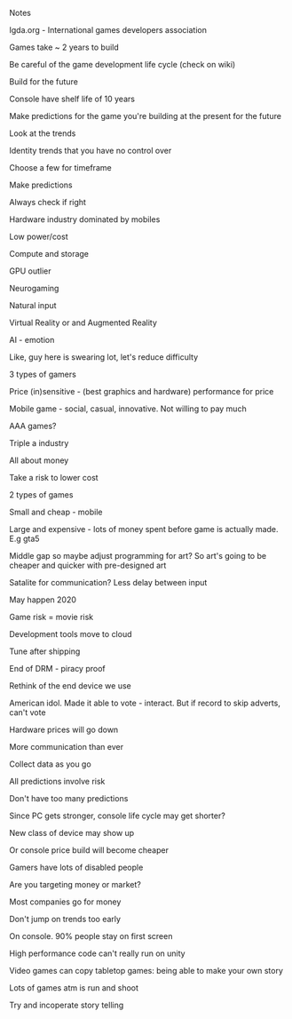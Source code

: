 Notes


Igda.org - International games developers association

Games take ~ 2 years to build

Be careful of the game development life cycle (check on wiki)

Build for the future

Console have shelf life of 10 years

Make predictions for the game you're building at the present for the future


Look at the trends

Identity trends that you have no control over

Choose a few for timeframe

Make predictions

Always check if right


Hardware industry dominated by mobiles

Low power/cost

Compute and storage


GPU outlier

Neurogaming

Natural input

Virtual Reality or and Augmented Reality

AI - emotion

Like, guy here is swearing lot, let's reduce difficulty


3 types of gamers

Price (in)sensitive - (best graphics and hardware) performance for price

Mobile game - social, casual, innovative. Not willing to pay much


AAA games?

Triple a industry

All about money

Take a risk to lower cost


2 types of games

Small and cheap - mobile


Large and expensive - lots of money spent before game is actually made. E.g gta5

Middle gap so maybe adjust programming for art? So art's going to be cheaper and quicker with pre-designed art


Satalite for communication? Less delay between input

May happen 2020


Game risk = movie risk

Development tools move to cloud

Tune after shipping

End of DRM - piracy proof

Rethink of the end device we use


American idol. Made it able to vote - interact. But if record to skip adverts, can't vote


Hardware prices will go down

More communication than ever

Collect data as you go

All predictions involve risk

Don't have too many predictions

Since PC gets stronger, console life cycle may get shorter?

New class of device may show up

Or console price build will become cheaper

Gamers have lots of disabled people


Are you targeting money or market?

Most companies go for money

Don't jump on trends too early

On console.  90% people stay on first screen

High performance code can't really run on unity

Video games can copy tabletop games: being able to make your own story

Lots of games atm is run and shoot

Try and incoperate story telling
